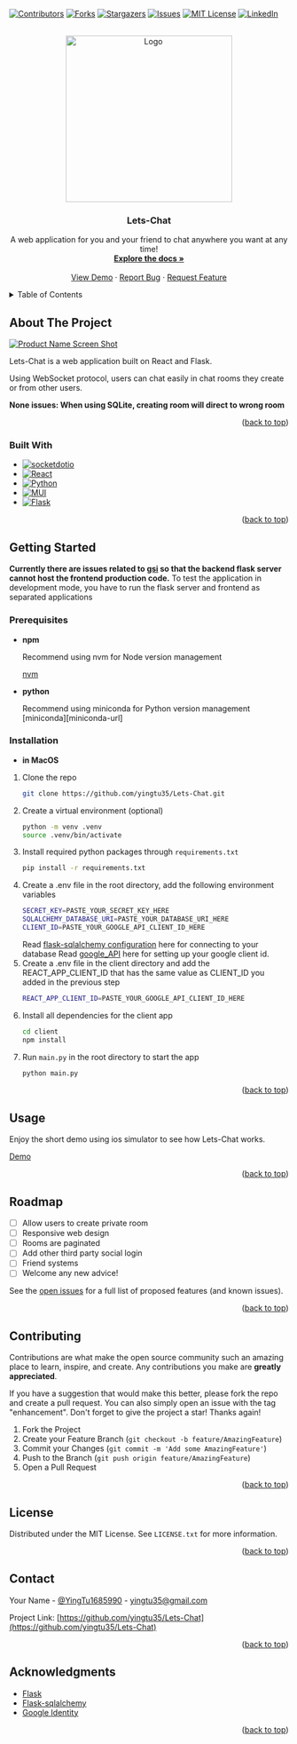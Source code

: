 <!-- Improved compatibility of back to top link: See: https://github.com/othneildrew/Best-README-Template/pull/73 -->
<a name="readme-top"></a>
<!--
*** Thanks for checking out the Best-README-Template. If you have a suggestion
*** that would make this better, please fork the repo and create a pull request
*** or simply open an issue with the tag "enhancement".
*** Don't forget to give the project a star!
*** Thanks again! Now go create something AMAZING! :D
-->



<!-- PROJECT SHIELDS -->
<!--
*** I'm using markdown "reference style" links for readability.
*** Reference links are enclosed in brackets [ ] instead of parentheses ( ).
*** See the bottom of this document for the declaration of the reference variables
*** for contributors-url, forks-url, etc. This is an optional, concise syntax you may use.
*** https://www.markdownguide.org/basic-syntax/#reference-style-links
-->
[![Contributors][contributors-shield]][contributors-url]
[![Forks][forks-shield]][forks-url]
[![Stargazers][stars-shield]][stars-url]
[![Issues][issues-shield]][issues-url]
[![MIT License][license-shield]][license-url]
[![LinkedIn][linkedin-shield]][linkedin-url]



<!-- PROJECT LOGO -->
<br />
<div align="center">
  <a href="https://github.com/yingtu35/Lets-Chat">
    <img src="assets/icon1.png" alt="Logo" width="300">
  </a>

<h3 align="center">Lets-Chat</h3>

  <p align="center">
    A web application for you and your friend to chat anywhere you want at any time!
    <br />
    <a href="https://github.com/yingtu35/Lets-Chat"><strong>Explore the docs »</strong></a>
    <br />
    <br />
    <a href="https://github.com/yingtu35/Lets-Chat">View Demo</a>
    ·
    <a href="https://github.com/yingtu35/Lets-Chat/issues">Report Bug</a>
    ·
    <a href="https://github.com/yingtu35/Lets-Chat/issues">Request Feature</a>
  </p>
</div>



<!-- TABLE OF CONTENTS -->
<details>
  <summary>Table of Contents</summary>
  <ol>
    <li>
      <a href="#about-the-project">About The Project</a>
      <ul>
        <li><a href="#built-with">Built With</a></li>
      </ul>
    </li>
    <li>
      <a href="#getting-started">Getting Started</a>
      <ul>
        <li><a href="#prerequisites">Prerequisites</a></li>
        <li><a href="#installation">Installation</a></li>
      </ul>
    </li>
    <li><a href="#usage">Usage</a></li>
    <li><a href="#roadmap">Roadmap</a></li>
    <li><a href="#contributing">Contributing</a></li>
    <li><a href="#license">License</a></li>
    <li><a href="#contact">Contact</a></li>
    <li><a href="#acknowledgments">Acknowledgments</a></li>
  </ol>
</details>



<!-- ABOUT THE PROJECT -->
## About The Project

[![Product Name Screen Shot][product-screenshot]](https://example.com)

Lets-Chat is a web application built on React and Flask.

Using WebSocket protocol, users can chat easily in chat rooms they create or from other users.

**None issues: When using SQLite, creating room will direct to wrong room**

<p align="right">(<a href="#readme-top">back to top</a>)</p>



### Built With

* [![socketdotio][socketdotio.com]][socketdotio-url]
* [![React][React.js]][React-url]
* [![Python][Python.org]][Python-url]
* [![MUI][MUI.com]][MUI-url]
* [![Flask][Flask.org]][Flask-url]

<p align="right">(<a href="#readme-top">back to top</a>)</p>



<!-- GETTING STARTED -->
## Getting Started

**Currently there are issues related to [gsi](https://developers.google.com/identity/gsi/web/reference/js-reference#google.accounts.id.renderButton) so that the backend flask server cannot host the frontend production code.** 
To test the application in development mode, you have to run the flask server and frontend as separated applications

### Prerequisites

* **npm**
  
  Recommend using nvm for Node version management

  [nvm][nvm-url]
* **python**
  
  Recommend using miniconda for Python version management
  [miniconda][miniconda-url]

### Installation
* **in MacOS**
1. Clone the repo
   ```sh
   git clone https://github.com/yingtu35/Lets-Chat.git
   ```
2. Create a virtual environment (optional)
   ```sh
   python -m venv .venv
   source .venv/bin/activate
   ```
3. Install required python packages through `requirements.txt`
   ```sh
   pip install -r requirements.txt
   ```
4. Create a .env file in the root directory, add the following environment variables
    ```sh
    SECRET_KEY=PASTE_YOUR_SECRET_KEY_HERE
    SQLALCHEMY_DATABASE_URI=PASTE_YOUR_DATABASE_URI_HERE
    CLIENT_ID=PASTE_YOUR_GOOGLE_API_CLIENT_ID_HERE
    ```
    Read [flask-sqlalchemy configuration][sqlalchemy-url] here for connecting to your database
    Read [google_API][google_API-url] here for setting up your google client id.
5. Create a .env file in the client directory and add the REACT_APP_CLIENT_ID that has the same value as CLIENT_ID you added in the previous step
   ```sh
   REACT_APP_CLIENT_ID=PASTE_YOUR_GOOGLE_API_CLIENT_ID_HERE
   ```
6. Install all dependencies for the client app
   ```sh
   cd client
   npm install
   ```
7. Run `main.py` in the root directory to start the app
   ```sh
   python main.py
   ```

<p align="right">(<a href="#readme-top">back to top</a>)</p>



<!-- USAGE EXAMPLES -->
## Usage

Enjoy the short demo using ios simulator to see how Lets-Chat works.

[Demo][demo-url]
<!-- 
[![Lets-Chat demo](images/video%20thumbnail.png)](http://www.youtube.com/watch?v=MnJX33HtIVE "Lets-Chat demo") -->

<p align="right">(<a href="#readme-top">back to top</a>)</p>



<!-- ROADMAP -->
## Roadmap

- [ ] Allow users to create private room
- [ ] Responsive web design
- [ ] Rooms are paginated
- [ ] Add other third party social login
- [ ] Friend systems
- [ ] Welcome any new advice!
    <!-- - [ ] Nested Feature -->

See the [open issues](https://github.com/yingtu35/Lets-Chat/issues) for a full list of proposed features (and known issues).

<p align="right">(<a href="#readme-top">back to top</a>)</p>



<!-- CONTRIBUTING -->
## Contributing

Contributions are what make the open source community such an amazing place to learn, inspire, and create. Any contributions you make are **greatly appreciated**.

If you have a suggestion that would make this better, please fork the repo and create a pull request. You can also simply open an issue with the tag "enhancement".
Don't forget to give the project a star! Thanks again!

1. Fork the Project
2. Create your Feature Branch (`git checkout -b feature/AmazingFeature`)
3. Commit your Changes (`git commit -m 'Add some AmazingFeature'`)
4. Push to the Branch (`git push origin feature/AmazingFeature`)
5. Open a Pull Request

<p align="right">(<a href="#readme-top">back to top</a>)</p>



<!-- LICENSE -->
## License

Distributed under the MIT License. See `LICENSE.txt` for more information.

<p align="right">(<a href="#readme-top">back to top</a>)</p>



<!-- CONTACT -->
## Contact

Your Name - [@YingTu1685990](https://twitter.com/YingTu1685990) - yingtu35@gmail.com

Project Link: [https://github.com/yingtu35/Lets-Chat](https://github.com/yingtu35/Lets-Chat)

<p align="right">(<a href="#readme-top">back to top</a>)</p>



<!-- ACKNOWLEDGMENTS -->
## Acknowledgments

* [Flask](https://flask.palletsprojects.com/en/2.3.x/)
* [Flask-sqlalchemy](https://flask-sqlalchemy.palletsprojects.com/en/3.0.x/)
* [Google Identity](https://developers.google.com/identity/gsi/web/guides/overview)
<!-- * []()
* []() -->

<p align="right">(<a href="#readme-top">back to top</a>)</p>



<!-- MARKDOWN LINKS & IMAGES -->
<!-- https://www.markdownguide.org/basic-syntax/#reference-style-links -->
[contributors-shield]: https://img.shields.io/github/contributors/yingtu35/Lets-Chat.svg?style=for-the-badge
[contributors-url]: https://github.com/yingtu35/Lets-Chat/graphs/contributors
[forks-shield]: https://img.shields.io/github/forks/yingtu35/Lets-Chat.svg?style=for-the-badge
[forks-url]: https://github.com/yingtu35/Lets-Chat/network/members
[stars-shield]: https://img.shields.io/github/stars/yingtu35/Lets-Chat.svg?style=for-the-badge
[stars-url]: https://github.com/yingtu35/Lets-Chat/stargazers
[issues-shield]: https://img.shields.io/github/issues/yingtu35/Lets-Chat.svg?style=for-the-badge
[issues-url]: https://github.com/yingtu35/Lets-Chat/issues
[license-shield]: https://img.shields.io/github/license/yingtu35/Lets-Chat.svg?style=for-the-badge
[license-url]: https://github.com/yingtu35/Lets-Chat/blob/master/LICENSE.txt
[linkedin-shield]: https://img.shields.io/badge/-LinkedIn-black.svg?style=for-the-badge&logo=linkedin&colorB=0A66C2
[linkedin-url]: https://linkedin.com/in/yingtu
[product-screenshot]: assets/product.png
[React.js]: https://img.shields.io/badge/React-20232A?style=for-the-badge&logo=react&logoColor=61DAFB
[React-url]: https://reactjs.org/
[Flask.org]: https://img.shields.io/badge/Flask-80CAD4?style=for-the-badge&logo=Flask&logoColor=000000
[Flask-url]: https://www.Flask.com/
[Python.org]: https://img.shields.io/badge/Python-3776AB?style=for-the-badge&logo=Python&logoColor=white
[Python-url]: https://Pythonjs.com/
[socketdotio.com]: https://img.shields.io/badge/socketdotio-010101?style=for-the-badge&logo=socketdotio&logoColor=white
[socketdotio-url]: https://socketdotio.com/
[nvm-url]: https://github.com/nvm-sh/nvm
[MUI.com]: https://img.shields.io/badge/MUI-007FFF?style=for-the-badge&logo=MUI&logoColor=C21325
[MUI-url]: https://mui.com/
[demo-url]: https://youtu.be/7ITpYW81BAs
[google_API-url]: https://developers.google.com/identity/oauth2/web/guides/get-google-api-clientid
[sqlalchemy-url]: https://flask-sqlalchemy.palletsprojects.com/en/2.x/config/

